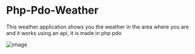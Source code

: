# Php-Pdo-Weather
 
This weather application shows you the weather in the area where you are and it works using an api, it is made in php pdo

![image](https://user-images.githubusercontent.com/76882185/200129902-f942fa0d-3c97-403c-b9b4-ff6fdacceb5a.png)
